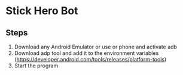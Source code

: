 # Stick Hero Bot

## Steps

1. Download any Android Emulator or use or phone and activate adb
2. Download adp tool and add it to the environment variables (https://developer.android.com/tools/releases/platform-tools)
3. Start the program